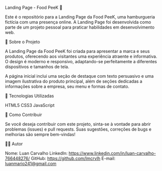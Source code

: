 Landing Page - Food PeeK 🍔

Este é o repositório para a Landing Page da Food PeeK, uma hamburgueria fictícia com uma presença online. A Landing Page 
foi desenvolvida como parte de um projeto pessoal para praticar habilidades em desenvolvimento web.

🚀 Sobre o Projeto

A Landing Page da Food PeeK foi criada para apresentar a marca e seus produtos, oferecendo aos visitantes uma 
experiência atraente e informativa. O design é moderno e responsivo, adaptando-se perfeitamente a diferentes 
dispositivos e tamanhos de tela.

A página inicial inclui uma seção de destaque com texto persuasivo e uma imagem ilustrativa do produto principal, além de 
seções dedicadas a informações sobre a empresa, seu menu e formas de contato.

🔧 Tecnologias Utilizadas

HTML5
CSS3
JavaScript

🤝 Como Contribuir

Se você deseja contribuir com este projeto, sinta-se à vontade para abrir problemas (issues) e pull requests. Suas 
sugestões, correções de bugs e melhorias são sempre bem-vindas!

👨‍💻 Autor

Nome: Luan Carvalho
LinkedIn: https://www.linkedin.com/in/luan-carvalho-766448276/
GitHub: https://github.com/lmcrvlh
E-mail: luanmario241@gmail.com